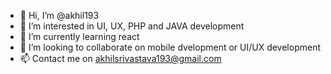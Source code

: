 - 👋 Hi, I’m @akhil193
- 👀 I’m interested in UI, UX, PHP and JAVA development
- 🌱 I’m currently learning react
- 💞️ I’m looking to collaborate on mobile dvelopment or UI/UX development
- 📫 Contact me on akhilsrivastava193@gmail.com

<!---
akhil193/akhil193 is a ✨ special ✨ repository because its `README.md` (this file) appears on your GitHub profile.
You can click the Preview link to take a look at your changes.
--->
